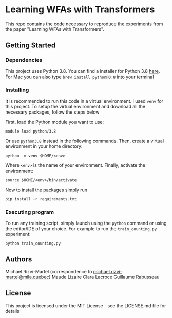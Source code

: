 # Learning WFAs with Transformers

This repo contains the code necessary to reproduce the experiments from the paper 
"Learning WFAs with Transformers". 

## Getting Started

### Dependencies

This project uses Python 3.8. You can find a installer for Python 3.8 [here](https://www.python.org/downloads/release/python-380/). For Mac you can also type `brew install python@3.8` into your terminal

### Installing
It is recommended to run this code in a virtual environment. I used `venv` for this project. 
To setup the virtual environment and download all the necessary packages, follow the steps below

First, load the Python module you want to use:
```
module load python/3.8
```
Or use `python3.8` instead in the following commands. Then, create a virtual environment in your home directory:

```
python -m venv $HOME/<env>
```
Where `<env>` is the name of your environment. Finally, activate the environment:

```
source $HOME/<env>/bin/activate
```

Now to install the packages simply run
```
pip install -r requirements.txt
```

### Executing program
To run any training script, simply launch using the `python` command or using the editor/IDE of your choice. For example to run the `train_counting.py` experiment:
```
python train_counting.py
```

## Authors

Michael Rizvi-Martel (correspondence to michael.rizvi-martel@mila.quebec)
Maude Lizaire
Clara Lacroce
Guillaume Rabusseau

## License

This project is licensed under the MIT License - see the LICENSE.md file for details
